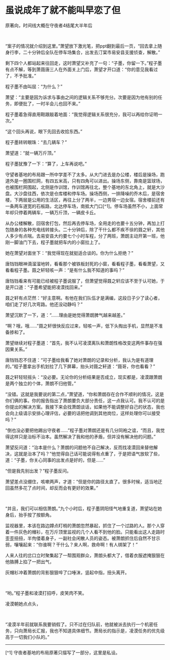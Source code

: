 # 虽说成年了就不能叫早恋了但

原著向，时间线大概在守夜者4结尾大半年后

<br>

“案子的情况就介绍到这里。”萧望放下激光笔，把ppt翻到最后一页，“回去拿上随身行李，二十分钟后全队在停车场集合，出发去汀棠市易安县支援侦查，解散。”

剩下四个人都站起来往回走，这时萧望又补充了一句：“子墨，你留一下。”程子墨有点不解，等到萧聂唐三人在外面关上门后，萧望才开口道：“你的意见我看过了，不予批准。”

程子墨不由叫屈：“为什么？”

萧望：“主要是因为诉求与事由之间的逻辑关系不够充分。次要是因为他有别的任务，即便批了，一时半会儿也回不来。”

程子墨着急得直用鞋跟敲着地面：“我觉得逻辑关系很充分，我可以再给你证明一次。”

“这个回头再说，眼下先回去收拾东西。”

程子墨转转眼珠：“去几辆车？”

萧望道：“就一辆万斤顶。”

程子墨犹豫了一下：“算了，上车再说吧。”

守望者基地的布局跟一所中学差不了太多。从大门进去是办公楼，楼后是操场，跑道外是一圈围栏网，有四五米高，只有四角可以进出。操场东侧，靠南是篮球场，也被围栏网围起，北侧是作训馆，作训馆再往北，整个基地的东北角上，就是大沙盘。大沙盘往西，依次是仓库楼和停车场。操场西侧，一排降噪的乔木后，是宿舍楼，下两层是公用的生活区，再往上分了两半，一边男宿一边女宿。宿舍楼前还有一条两车道宽的石板路，北达停车场，南抵大门口[^1]。停车场虽然不小，上面常年却只停着两辆车，一辆万斤顶，一辆皮卡丘。

从办公楼解散，回宿舍打包，然后再去停车场，全用走的也要十五分钟，再加上打包随身的各种充电线转接头。二十分钟后，除了干什么都不疾不徐的聂之轩，其他人多少有点喘。去易安县大约要七个小时车程，分了两班，萧朗主动开第一班，他刚一脚油门下去，程子墨就把车内的小窗拉上了。

她在萧望对面坐下：“我觉得现在就挺适合谈的。你为什么拒绝？”

唐铛铛眼神滴溜溜地转，看看那个被铁板封死的小窗，看看程子墨，看看萧望，又看看程子墨。聂之轩轻咳一声：“是有什么我不知道的事吗？”

唐铛铛看来有可能已经被程子墨说服了，但萧望觉得聂之轩应该不至于认可她，于是开口道：“子墨希望能把凌漠找回来。”

聂之轩有点茫然：“好主意啊。有他在我们队伍才是满编，这段日子少了读心者，咱们走了好几次弯路。他还没动静吗？”

萧望沉默了一下，道：“……理由是她觉得萧朗脾气越来越差。”

“啊？哦，哦……”聂之轩很快反应过来，轻咳一声，低下头掏出手机，显然是不准备掺和了。

萧望继续对程子墨道：“首先，我不认可凌漠离队和萧朗性格改变这两件事存在强因果关系。”

唐铛铛忍不住道：“可子墨给我看了她对萧朗的记录和分析，我认为是有道理的。”程子墨拿出手机划拉了几下屏幕，抬头对聂之轩道：“聂哥，你也看看？”

聂之轩轻轻摇头：“没必要。无论你的分析结果是否成立，现实都是，凌漠跟萧朗是两个独立的个体，萧朗不归他管。”

“没错。这就是我要说的第二点，”萧望道，“你和萧朗存在合作不顺利的情况，这是你们俩的事。你的报告指出了萧朗要负大部分责任，这一点我认可。我不认可的是你提出的解决方案。我接下来会找萧朗谈话，如果他不能调整好自己的状态，我也会向上级请示安排心理评估，必要的话把他调到其他岗位，这样处理你可以接受吗？”

“倒也没必要把他踢出守夜者……”程子墨对萧朗还是有几分同袍之谊，“而且，我觉得这样只是治标不治本。虽然解决了我和他的矛盾，但并没有解决他的问题。”

萧望反问道：“治本是什么？萧朗的问题他不自己解决，反而找凌漠回来替他解决，这就是治本了吗？”他觉得自己话可能说得有点重了，于是把语气放软了些，道：“子墨，你关心同事的出发点是好的，但是……”

“但是我先别出发？”程子墨反问。

萧望差点没绷住，咳嗽两声，才道：“但是你的路径太直了。很多时候，适当地迂回虽然多花了点时间，却反而会有更好的效果。”

<br>

“并且，我们可以相信萧朗。”九个小时后，程子墨阴阳怪气地重复道，萧望站在她身后，抬手按了按额角。

监视器里，本该在路边蹲点盯梢的萧朗忽然暴起，抓住了一个过路的人。那个人穿着一件灰色的帽衫，在万斤顶里监视的几个人看不到他的脸。只能看出这人走路时歪歪扭扭，半佝偻着身子，一副社会闲散人员的姿态。被萧朗抓住后自然不甘示弱，嚷嚷起来：“你谁啊？干什么？来人啊，救命啊！有人绑架了！”

人来人往的岔口立时聚集起了一帮围观群众，萧朗头都大了，借着衣服遮掩狠狠在他胳膊上掐了一把出气，

灰帽衫冲着萧朗的背影狠狠啐了口唾沫，竖起中指，扭头离开。

<br>

“哟。”程子墨和凌漠打招呼，皮笑肉不笑。

凌漠朝她点点头，

<br>

“凌漠半年前就联系我要销假了。只不过在归队前，他就被派去执行一个机密任务，只向萧局长汇报，我也不知道具体细节。萧局长的指示是，凌漠任务的优先级高于一切我们小队的。”

------
[^1] 守夜者基地的布局原著只描写了一部分，这里是私设。
